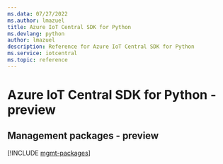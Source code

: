 ```yaml
---
ms.data: 07/27/2022
ms.author: lmazuel
title: Azure IoT Central SDK for Python
ms.devlang: python
author: lmazuel
description: Reference for Azure IoT Central SDK for Python
ms.service: iotcentral
ms.topic: reference
---
```

# Azure IoT Central SDK for Python - preview

## Management packages - preview
[!INCLUDE [mgmt-packages](iot-central-mgmt-index.md)]